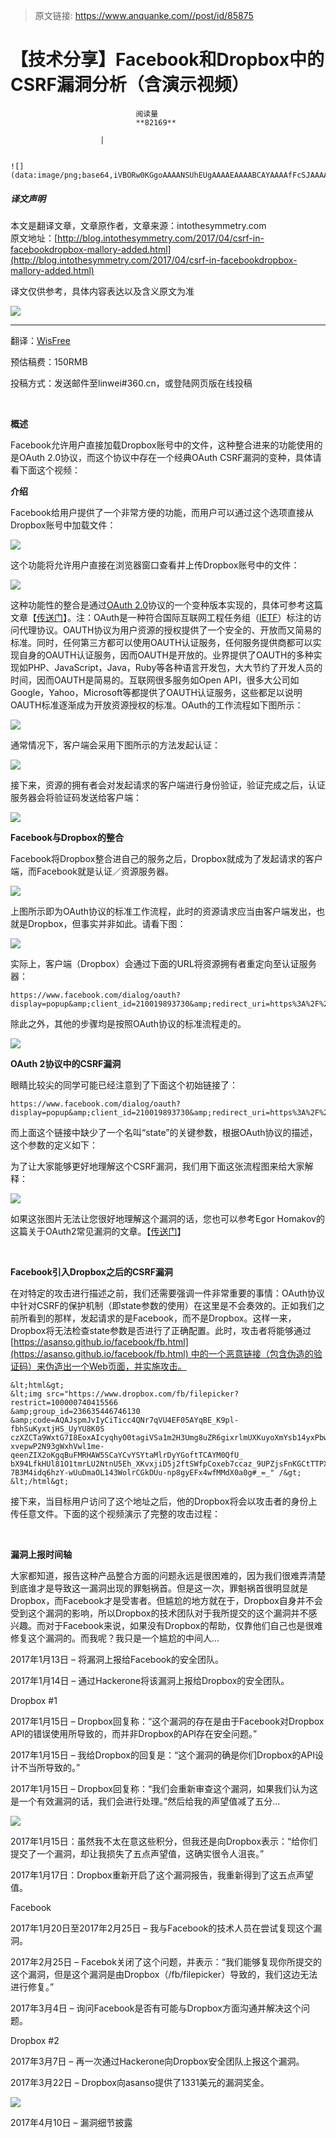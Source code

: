 > 原文链接: https://www.anquanke.com//post/id/85875 


# 【技术分享】Facebook和Dropbox中的CSRF漏洞分析（含演示视频）


                                阅读量   
                                **82169**
                            
                        |
                        
                                                                                                                                    ![](data:image/png;base64,iVBORw0KGgoAAAANSUhEUgAAAAEAAAABCAYAAAAfFcSJAAAAAXNSR0IArs4c6QAAAARnQU1BAACxjwv8YQUAAAAJcEhZcwAADsQAAA7EAZUrDhsAAAANSURBVBhXYzh8+PB/AAffA0nNPuCLAAAAAElFTkSuQmCC)
                                                                                            



##### 译文声明

本文是翻译文章，文章原作者，文章来源：intothesymmetry.com
                                <br>原文地址：[http://blog.intothesymmetry.com/2017/04/csrf-in-facebookdropbox-mallory-added.html](http://blog.intothesymmetry.com/2017/04/csrf-in-facebookdropbox-mallory-added.html)

译文仅供参考，具体内容表达以及含义原文为准

**[![](https://p4.ssl.qhimg.com/t0137f62497d291a9c2.jpg)](https://p4.ssl.qhimg.com/t0137f62497d291a9c2.jpg)**

****

翻译：[WisFree](http://bobao.360.cn/member/contribute?uid=2606963099)

预估稿费：150RMB

投稿方式：发送邮件至linwei#360.cn，或登陆网页版在线投稿

**<br>**

**概述**

Facebook允许用户直接加载Dropbox账号中的文件，这种整合进来的功能使用的是OAuth 2.0协议，而这个协议中存在一个经典OAuth CSRF漏洞的变种，具体请看下面这个视频：





**介绍**

Facebook给用户提供了一个非常方便的功能，而用户可以通过这个选项直接从Dropbox账号中加载文件：

[![](https://p3.ssl.qhimg.com/t01d55b90537321ee15.png)](https://p3.ssl.qhimg.com/t01d55b90537321ee15.png)

这个功能将允许用户直接在浏览器窗口查看并上传Dropbox账号中的文件：

[![](https://p0.ssl.qhimg.com/t014d37ffb3940ddded.png)](https://p0.ssl.qhimg.com/t014d37ffb3940ddded.png)

这种功能性的整合是通过[OAuth 2.0](https://oauth.net/2/)协议的一个变种版本实现的，具体可参考这篇文章【[传送门](http://blog.intothesymmetry.com/search/label/oauth)】。注：OAuth是一种符合国际互联网工程任务组（[IETF](https://tools.ietf.org/html/rfc6749)）标注的访问代理协议。OAUTH协议为用户资源的授权提供了一个安全的、开放而又简易的标准。同时，任何第三方都可以使用OAUTH认证服务，任何服务提供商都可以实现自身的OAUTH认证服务，因而OAUTH是开放的。业界提供了OAUTH的多种实现如PHP、JavaScript，Java，Ruby等各种语言开发包，大大节约了开发人员的时间，因而OAUTH是简易的。互联网很多服务如Open API，很多大公司如Google，Yahoo，Microsoft等都提供了OAUTH认证服务，这些都足以说明OAUTH标准逐渐成为开放资源授权的标准。OAuth的工作流程如下图所示：

[![](https://p4.ssl.qhimg.com/t01ab8d3d0f6c323f39.png)](https://p4.ssl.qhimg.com/t01ab8d3d0f6c323f39.png)

通常情况下，客户端会采用下图所示的方法发起认证：

[![](https://p1.ssl.qhimg.com/t01fe327a0424e84848.png)](https://p1.ssl.qhimg.com/t01fe327a0424e84848.png)

接下来，资源的拥有者会对发起请求的客户端进行身份验证，验证完成之后，认证服务器会将验证码发送给客户端：



[![](https://p1.ssl.qhimg.com/t01ffbda0d9349b59d3.png)](https://p1.ssl.qhimg.com/t01ffbda0d9349b59d3.png)



**Facebook与Dropbox的整合**

Facebook将Dropbox整合进自己的服务之后，Dropbox就成为了发起请求的客户端，而Facebook就是认证／资源服务器。

[![](https://p5.ssl.qhimg.com/t01279a646ae9fb9282.png)](https://p5.ssl.qhimg.com/t01279a646ae9fb9282.png)

上图所示即为OAuth协议的标准工作流程，此时的资源请求应当由客户端发出，也就是Dropbox，但事实并非如此。请看下图：

[![](https://p0.ssl.qhimg.com/t01ddc6ed785106bae1.png)](https://p0.ssl.qhimg.com/t01ddc6ed785106bae1.png)

实际上，客户端（Dropbox）会通过下面的URL将资源拥有者重定向至认证服务器：

```
https://www.facebook.com/dialog/oauth?display=popup&amp;client_id=210019893730&amp;redirect_uri=https%3A%2F%2Fwww.dropbox.com%2Ffb%2Ffilepicker%3Frestrict%3D100000740415566%26group_id%3D840143532794003&amp;scope=publish_actions%2Cuser_groups%2Cemail&amp;response_type=code
```

除此之外，其他的步骤均是按照OAuth协议的标准流程走的。

[![](https://p3.ssl.qhimg.com/t01f132169f5fe7695d.png)](https://p3.ssl.qhimg.com/t01f132169f5fe7695d.png)



**OAuth 2协议中的CSRF漏洞**

眼睛比较尖的同学可能已经注意到了下面这个初始链接了：

```
https://www.facebook.com/dialog/oauth?display=popup&amp;client_id=210019893730&amp;redirect_uri=https%3A%2F%2Fwww.dropbox.com%2Ffb%2Ffilepicker%3Frestrict%3D100000740415566%26group_id%3D840143532794003&amp;scope=publish_actions%2Cuser_groups%2Cemail&amp;response_type=code
```

而上面这个链接中缺少了一个名叫“state”的关键参数，根据OAuth协议的描述，这个参数的定义如下：

为了让大家能够更好地理解这个CSRF漏洞，我们用下面这张流程图来给大家解释：

[![](https://p0.ssl.qhimg.com/t014c1250604bd6be89.png)](https://p0.ssl.qhimg.com/t014c1250604bd6be89.png)

如果这张图片无法让您很好地理解这个漏洞的话，您也可以参考Egor Homakov的这篇关于OAuth2常见漏洞的文章。【[传送门](http://homakov.blogspot.ch/2012/07/saferweb-most-common-oauth2.html)】

<br>

**Facebook引入Dropbox之后的CSRF漏洞**

在对特定的攻击进行描述之前，我们还需要强调一件非常重要的事情：OAuth协议中针对CSRF的保护机制（即state参数的使用）在这里是不会奏效的。正如我们之前所看到的那样，发起请求的是Facebook，而不是Dropbox。这样一来，Dropbox将无法检查state参数是否进行了正确配置。此时，攻击者将能够通过[https://asanso.github.io/facebook/fb.html](https://asanso.github.io/facebook/fb.html) 中的一个恶意链接（包含伪造的验证码）来伪造出一个Web页面，并实施攻击。



```
&lt;html&gt;
&lt;img src="https://www.dropbox.com/fb/filepicker?restrict=100000740415566 
&amp;group_id=236635446746130 
&amp;code=AQAJspmJvIyCiTicc4QNr7qVU4EF05AYqBE_K9pl-fbhSuKyxtjHS_UyYU8K0S
czXZCTa9WxtG7I8EoxAIcyqhyO0tagiVSa1m2H3Umg8uZR6gixrlmUXKuyoXmYsb14yxPbwonY
xvepwP2N93gWxhVwl1me-qeenZIX2oKgqBuFMRHAW5SCaYCvYSYtaMlrDyYGoftTCAYM0QfU_
bX94LfkHUl81O1tmrLU2NtnU5Eh_XKvxjiD5j2ftSWfpCoxeb7ccaz_9UPZjsFnKGCtTTPX_2dCqi99aT
7B3M4idq6hzY-wUuDmaOL143WolrCGkDUu-np8gyEFx4wfMMdX0a0g#_=_" /&gt;
&lt;/html&gt;
```

接下来，当目标用户访问了这个地址之后，他的Dropbox将会以攻击者的身份上传任意文件。下面的这个视频演示了完整的攻击过程：



<br>

**漏洞上报时间轴**

大家都知道，报告这种产品整合方面的问题永远是很困难的，因为我们很难弄清楚到底谁才是导致这一漏洞出现的罪魁祸首。但是这一次，罪魁祸首很明显就是Dropbox，而Facebook才是受害者。但尴尬的地方就在于，Dropbox自身并不会受到这个漏洞的影响，所以Dropbox的技术团队对于我所提交的这个漏洞并不感兴趣。而对于Facebook来说，如果没有Dropbox的帮助，仅靠他们自己也是很难修复这个漏洞的。而我呢？我只是一个尴尬的中间人…

2017年1月13日 – 将漏洞上报给Facebook的安全团队。

2017年1月14日 – 通过Hackerone将该漏洞上报给Dropbox的安全团队。

Dropbox #1

2017年1月15日 – Dropbox回复称：“这个漏洞的存在是由于Facebook对Dropbox API的错误使用所导致的，而并非Dropbox的API存在安全问题。”

2017年1月15日 – 我给Dropbox的回复是：“这个漏洞的确是你们Dropbox的API设计不当所导致的。”

2017年1月15日 – Dropbox回复称：“我们会重新审查这个漏洞，如果我们认为这是一个有效漏洞的话，我们会进行处理。”然后给我的声望值减了五分…

[![](https://p2.ssl.qhimg.com/t017755aafdeb01fe03.png)](https://p2.ssl.qhimg.com/t017755aafdeb01fe03.png)

2017年1月15日：虽然我不太在意这些积分，但我还是向Dropbox表示：“给你们提交了一个漏洞，却让我损失了五点声望值，这确实很令人沮丧。”

2017年1月17日：Dropbox重新开启了这个漏洞报告，我重新得到了这五点声望值。

Facebook

2017年1月20日至2017年2月25日 – 我与Facebook的技术人员在尝试复现这个漏洞。

2017年2月25日 – Facebok关闭了这个问题，并表示：“我们能够复现你所提交的这个漏洞，但是这个漏洞是由Dropbox（/fb/filepicker）导致的，我们这边无法进行修复。”

2017年3月4日 – 询问Facebook是否有可能与Dropbox方面沟通并解决这个问题。

Dropbox #2

2017年3月7日 – 再一次通过Hackerone向Dropbox安全团队上报这个漏洞。

2017年3月22日 – Dropbox向asanso提供了1331美元的漏洞奖金。

[![](https://p5.ssl.qhimg.com/t01084ec8f8811a9491.png)](https://p5.ssl.qhimg.com/t01084ec8f8811a9491.png)

2017年4月10日 – 漏洞细节披露
